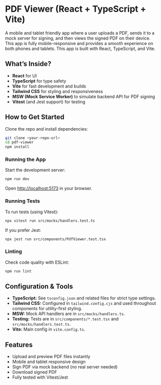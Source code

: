 # PDF Viewer (React + TypeScript + Vite)

A mobile and tablet friendly app where a user uploads a PDF, sends it to a mock server for signing, and then views the signed PDF on their device. This app is fully mobile-responsive and provides a smooth experience on both phones and tablets. This app is built with React, TypeScript, and Vite.

## What’s Inside?

-   **React** for UI
-   **TypeScript** for type safety
-   **Vite** for fast development and builds
-   **Tailwind CSS** for styling and responsiveness
-   **MSW (Mock Service Worker)** to simulate backend API for PDF signing
-   **Vitest** (and Jest support) for testing

## How to Get Started

Clone the repo and install dependencies:

```sh
git clone <your-repo-url>
cd pdf-viewer
npm install
```

### Running the App

Start the development server:

```sh
npm run dev
```

Open [http://localhost:5173](http://localhost:5173) in your browser.

### Running Tests

To run tests (using Vitest):

```sh
npx vitest run src/mocks/handlers.test.ts
```

If you prefer Jest:

```sh
npx jest run src/components/PdfViewer.test.tsx
```

### Linting

Check code quality with ESLint:

```sh
npm run lint
```

## Configuration & Tools

-   **TypeScript:** See `tsconfig.json` and related files for strict type settings.
-   **Tailwind CSS:** Configured in `tailwind.config.cjs` and used throughout components for utility-first styling.
-   **MSW:** Mock API handlers are in `src/mocks/handlers.ts`.
-   **Testing:** Tests are in `src/components/*.test.tsx` and `src/mocks/handlers.test.ts`.
-   **Vite:** Main config in `vite.config.ts`.

## Features

-   Upload and preview PDF files instantly
-   Mobile and tablet responsive design
-   Sign PDF via mock backend (no real server needed)
-   Download signed PDF
-   Fully tested with Vitest/Jest

